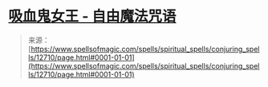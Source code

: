 <!--yml

分类：未分类

日期：2024-06-12 18:50:34

-->

# [吸血鬼女王 - 自由魔法咒语](https://www.spellsofmagic.com/spells/spiritual_spells/conjuring_spells/12710/page.html#0001-01-01)

> 来源：[https://www.spellsofmagic.com/spells/spiritual_spells/conjuring_spells/12710/page.html#0001-01-01](https://www.spellsofmagic.com/spells/spiritual_spells/conjuring_spells/12710/page.html#0001-01-01)
